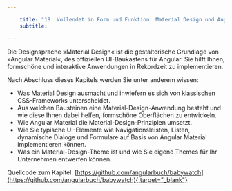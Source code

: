 ```yaml
---

    title: "18. Vollendet in Form und Funktion: Material Design und Angular Material"
    subtitle: 

---
```


Die Designsprache »Material Design« ist die gestalterische Grundlage von »Angular Material«, des offiziellen
UI-Baukastens für Angular. Sie hilft Ihnen, formschöne und interaktive Anwendungen in Rekordzeit zu implementieren.

Nach Abschluss dieses Kapitels werden Sie unter anderem wissen:

- Was Material Design ausmacht und inwiefern es sich von klassischen CSS-Frameworks unterscheidet.
- Aus welchen Bausteinen eine Material-Design-Anwendung besteht und wie diese Ihnen dabei helfen, formschöne Oberflächen
  zu entwickeln.
- Wie Angular Material die Material-Design-Prinzipien umsetzt.
- Wie Sie typische UI-Elemente wie Navigationsleisten, Listen, dynamische Dialoge und Formulare auf Basis von Angular
  Material implementieren können.
- Was ein Material-Design-Theme ist und wie Sie eigene Themes für Ihr Unternehmen entwerfen können.

Quellcode zum Kapitel: [https://github.com/angularbuch/babywatch](https://github.com/angularbuch/babywatch){:target="_blank"}

